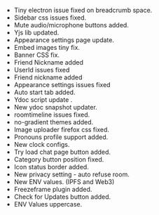 - Tiny electron issue fixed on breadcrumb space.
- Sidebar css issues fixed.
- Mute audio/microphone buttons added.
- Yjs lib updated.
- Appearance settings page update.
- Embed images tiny fix.
- Banner CSS fix.
- Friend Nickname added
- UserId issues fixed
- Friend nickname added
- Appearance settings issues fixed
- Auto start tab added.
- Ydoc script update .
- New ydoc snapshot updater.
- roomtimeline issues fixed.
- no-gradient themes added.
- Image uploader firefox css fixed.
- Pronouns profile support added.
- New clock configs.
- Try load chat page button added.
- Category button position fixed.
- Icon status border added.
- New privacy setting - auto refuse room.
- New ENV values. (IPFS and Web3)
- Freezeframe plugin added.
- Check for Updates button added.
- ENV Values uppercase.
